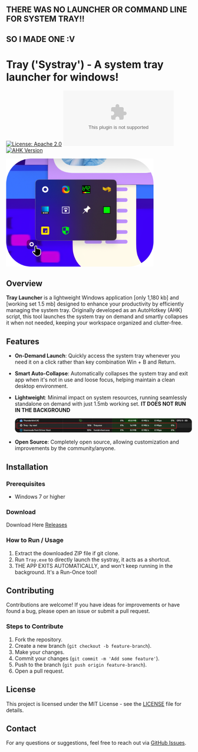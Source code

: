 ## THERE WAS NO LAUNCHER OR COMMAND LINE FOR SYSTEM TRAY!! 
## SO I MADE ONE :V


# Tray ('Systray') - A system tray launcher for windows!

[![License: Apache 2.0](https://img.shields.io/badge/License-Apache%202.0-blue.svg)](https://opensource.org/licenses/Apache-2.0)
[![Downloads](https://img.shields.io/github/downloads/naxl/tray/tree/main/Releases/Tray.exe)](https://github.com/naxl/tray/releases)
[![AHK Version](https://img.shields.io/badge/AHK-1.1.37.2-green.svg)](https://www.autohotkey.com/)


<img src="Resources/preview.png" alt="Screenshot" width="400">

## Overview

**Tray Launcher** is a lightweight Windows application [only 1,180 kb] and [working set 1.5 mb] designed to enhance your productivity by efficiently managing the system tray. Originally developed as an AutoHotkey (AHK) script, this tool launches the system tray on demand and smartly collapses it when not needed, keeping your workspace organized and clutter-free.

## Features

- **On-Demand Launch**: Quickly access the system tray whenever you need it on a click rather than key combination Win + B and Return.
- **Smart Auto-Collapse**: Automatically collapses the system tray and exit app when it's not in use and loose focus, helping maintain a clean desktop environment.
- **Lightweight**: Minimal impact on system resources, running seamlessly standalone on demand with just 1.5mb working set.
   **IT DOES NOT RUN IN THE BACKGROUND**

  <img src="Resources/working-set.png" alt="Screenshot" width="600">
   
- **Open Source**: Completely open source, allowing customization and improvements by the community/anyone.

## Installation

### Prerequisites

- Windows 7 or higher

### Download

Download Here [Releases](https://github.com/naxl/tray/releases)

### How to Run / Usage

1. Extract the downloaded ZIP file if git clone.
2. Run `Tray.exe` to directly launch the systray, it acts as a shortcut.
3. THE APP EXITS AUTOMATICALLY, and won't keep running in the background. It's a Run-Once tool!

## Contributing

Contributions are welcome! If you have ideas for improvements or have found a bug, please open an issue or submit a pull request.

### Steps to Contribute

1. Fork the repository.
2. Create a new branch (`git checkout -b feature-branch`).
3. Make your changes.
4. Commit your changes (`git commit -m 'Add some feature'`).
5. Push to the branch (`git push origin feature-branch`).
6. Open a pull request.

## License

This project is licensed under the MIT License - see the [LICENSE](https://github.com/naxl/tray/blob/main/LICENSE) file for details.

## Contact

For any questions or suggestions, feel free to reach out via [GitHub Issues](https://github.com/naxl/tray/issues).
